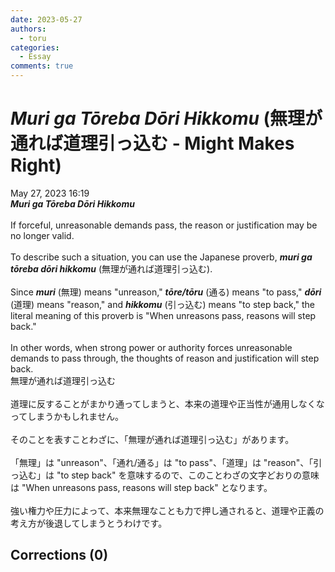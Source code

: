 ```yaml
---
date: 2023-05-27
authors:
  - toru
categories:
  - Essay
comments: true
---
```


# <strong><em>Muri ga Tōreba Dōri Hikkomu</strong></em> (無理が通れば道理引っ込む - Might Makes Right)
<div class="date">May 27, 2023 16:19</div>
<div id="post"><div id="body_show_ori">
<strong><em>Muri ga Tōreba Dōri Hikkomu</strong></em><br/><br/>If forceful, unreasonable demands pass, the reason or justification may be no longer valid.<br/><br/>To describe such a situation, you can use the Japanese proverb, <strong><em>muri ga tōreba dōri hikkomu</em></strong> (無理が通れば道理引っ込む).<br/><br/>Since <strong><em>muri</em></strong> (無理) means "unreason," <strong><em>tōre/tōru</em></strong> (通る) means "to pass," <strong><em>dōri</em></strong> (道理) means "reason," and <strong><em>hikkomu</em></strong> (引っ込む) means "to step back," the literal meaning of this proverb is "When unreasons pass, reasons will step back."<br/><br/>In other words, when strong power or authority forces unreasonable demands to pass through, the thoughts of reason and justification will step back.
</div></div>

<!-- more -->

<div id="post_ja"><div id="body_show_mo">
無理が通れば道理引っ込む <br/><br/>道理に反することがまかり通ってしまうと、本来の道理や正当性が通用しなくなってしまうかもしれません。<br/><br/>そのことを表すことわざに、「無理が通れば道理引っ込む」があります。<br/><br/>「無理」は "unreason"、「通れ/通る」は "to pass"、「道理」は "reason"、「引っ込む」は "to step back" を意味するので、このことわざの文字どおりの意味は "When unreasons pass, reasons will step back" となります。<br/><br/>強い権力や圧力によって、本来無理なことも力で押し通されると、道理や正義の考え方が後退してしまうとうわけです。
</div></div>

## Corrections (0)
